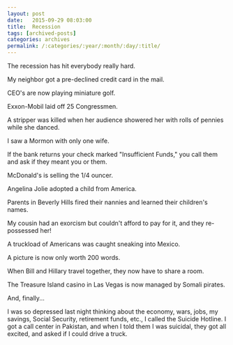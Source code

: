 ```yaml
---
layout: post
date:	2015-09-29 08:03:00
title:  Recession
tags: [archived-posts]
categories: archives
permalink: /:categories/:year/:month/:day/:title/
---
```

The recession has hit everybody really hard.
 
My neighbor got a pre-declined credit card in the mail.
 
CEO's are now playing miniature golf.
 
Exxon-Mobil laid off 25 Congressmen.
 
A stripper was killed when her audience showered her with rolls of pennies while she danced.
 
I saw a Mormon with only one wife.
 
If the bank returns your check marked "Insufficient Funds," you call them and ask if they meant you or them.
 
McDonald's is selling the 1/4 ouncer.
 
Angelina Jolie adopted a child from America.
 
Parents in Beverly Hills fired their nannies and learned their children's names.
 
My cousin had an exorcism but couldn't afford to pay for it, and they re-possessed her!
 
A truckload of Americans was caught sneaking into Mexico.
 
A picture is now only worth 200 words.
 
When Bill and Hillary travel together, they now have to share a room.
 
The Treasure Island casino in Las Vegas is now managed by Somali pirates.
 
And, finally...
 
I was so depressed last night thinking about the economy, wars, jobs, my savings, Social Security, retirement funds, etc., I called the Suicide Hotline. I got a call center in Pakistan, and when I told them I was suicidal, they got all excited, and asked if I could drive a truck.
